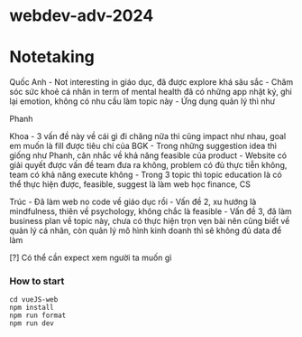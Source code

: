 # webdev-adv-2024

# Notetaking

Quốc Anh 
    - Not interesting in giáo dục, đã được explore khá sâu sắc
    - Chăm sóc sức khoẻ cá nhân in term of mental health đã có những app nhật ký, ghi lại emotion, không có nhu cầu làm topic này
    - Ứng dụng quản lý thì như 

Phanh

Khoa
    - 3 vấn đề này về cái gì đi chăng nữa thì cũng impact như nhau, goal em muốn là fill được tiêu chí của BGK
    - Trong những suggestion idea thì giống như Phanh, cân nhắc về khả năng feasible của product
    - Website có giải quyết được vấn đề team đưa ra không, problem có đủ thực tiễn không, team có khả năng execute không
    - Trong 3 topic thì topic education là có thể thực hiện được, feasible, suggest là làm web học finance, CS

Trúc
    - Đã làm web no code về giáo dục rồi
    - Vấn đề 2, xu hướng là mindfulness, thiên về psychology, không chắc là feasible
    - Vấn đề 3, đã làm business plan về topic này, chưa có thực hiện trọn vẹn bài nên cũng biết về quản lý cá nhân, còn quản lý mô hình kinh doanh thì sẽ không đủ data để làm

[?] Có thể cần expect xem người ta muốn gì


### How to start
    cd vueJS-web
    npm install
    npm run format
    npm run dev
